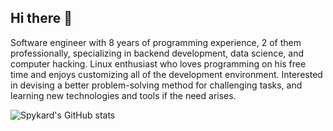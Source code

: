 ## Hi there 👋

Software engineer with 8 years of programming experience, 2 of them professionally, specializing in backend development, data science, and computer hacking. Linux enthusiast who loves programming on his free time and enjoys customizing all of the development environment. Interested in devising a better problem-solving method for challenging tasks, and learning new technologies and tools if the need arises.

![Spykard's GitHub stats](https://github-readme-stats.vercel.app/api?username=spykard&hide=issues&count_private=true&show_icons=true&include_all_commits=true)

<!--
**spykard/spykard** is a ✨ _special_ ✨ repository because its `README.md` (this file) appears on your GitHub profile.

Here are some ideas to get you started:

- 🔭 I’m currently working on ...
- 🌱 I’m currently learning ...
- 👯 I’m looking to collaborate on ...
- 🤔 I’m looking for help with ...
- 💬 Ask me about ...
- 📫 How to reach me: ...
- 😄 Pronouns: ...
- ⚡ Fun fact: ...
-->
